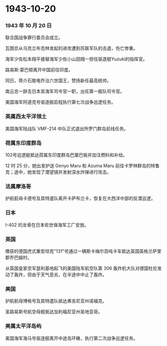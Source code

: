 # 1943-10-20

### 1943 年 10 月 20 日

联合国战争罪行委员会成立。

瓦图京从乌克兰布克林发起的进攻遭到苏联军队的击退，伤亡惨重。

海军少佐松本翔平接替海军少佐小山田翔一担任驱逐舰Yuzuki的指挥官。

路易斯·蒙巴顿离开中国前往印度。

同日，蒋介石致电乔治六世国王，赞扬新任最高统帅。

南云忠一辞去日本吴海军司令官一职，出任第一舰队司令官。

美国海军阿道克号驱逐舰启程执行第七次战争巡逻任务。

### 英属西太平洋领土

美国海军陆战队 VMF-214 中队正式退出所罗门群岛前线任务。

### 荷属东印度群岛

102号巡逻艇抵达荷属东印度群岛巴厘巴板并加注燃料和补给。

12 时 25 分，她出发护送 Genyo Maru 和 Azuma Maru
前往卡罗林群岛的特鲁克；途中，她发现了潜望镜并发射深水炸弹进行攻击。

### 法属摩洛哥

护航航母卡德号及其特遣队离开卡萨布兰卡，恢复在大西洋中部的反潜巡逻。

### 日本

I-402 的龙骨在日本佐世保海军工厂安放。

### 英国

缴获的德国虎式重型坦克"131"号通过一辆斯卡梅尔百吨卡车抵达英国英格兰萨里郡乔巴姆村。

从英国皇家空军瑟利基地起飞的美国陆军航空队第 306
轰炸机大队对德国杜伦发动了轰炸，但由于天气恶劣，在半途中中止了轰炸。

### 美国

护航航母博格号及其特遣队抵达弗吉尼亚州诺福克。

圣路易斯号航空母舰抵达加利福尼亚州圣地亚哥。

### 美属太平洋岛屿

美国海军海马号驱逐舰离开中途岛环礁，执行第二次战争巡逻任务。